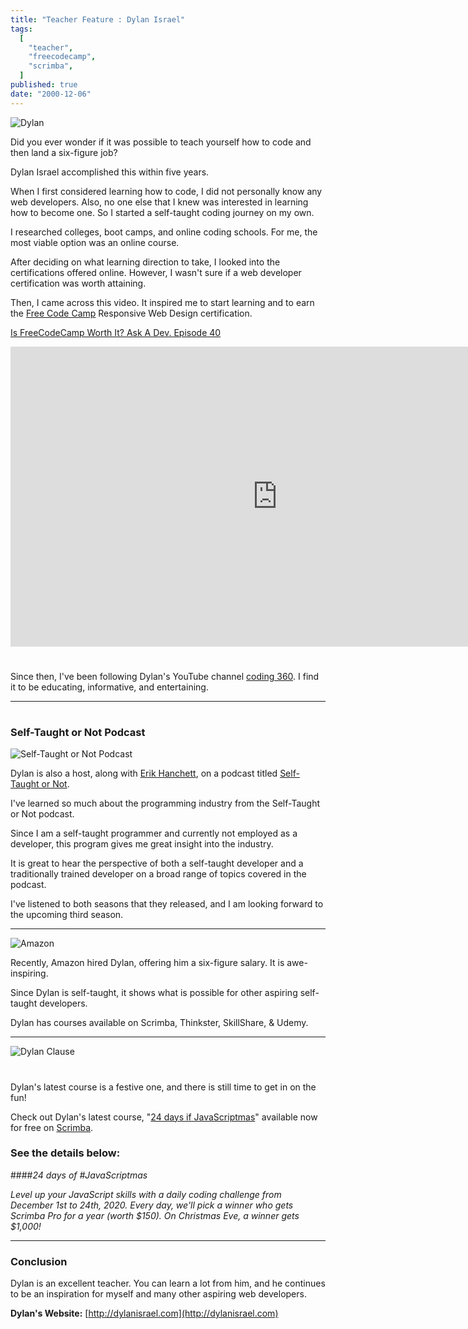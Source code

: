```yaml
---
title: "Teacher Feature : Dylan Israel"
tags:
  [
    "teacher",
    "freecodecamp",
    "scrimba",
  ]
published: true
date: "2000-12-06"
---
```

![Dylan](img/dylan-israel-dogs.jpg)

Did you ever wonder if it was possible to teach yourself how to code and then land a six-figure job?

Dylan Israel accomplished this within five years.

When I first considered learning how to code, I did not personally know any web developers. Also, no one else that I knew was interested in learning how to become one. So I started a self-taught coding journey on my own.

I researched colleges, boot camps, and online coding schools. For me, the most viable option was an online course.

After deciding on what learning direction to take, I looked into the certifications offered online. However, I wasn't sure if a web developer certification was worth attaining.

Then, I came across this video. It inspired me to start learning and to earn the [Free Code Camp](https://freecodecamp.org) Responsive Web Design  certification.

[Is FreeCodeCamp Worth It? Ask A Dev. Episode 40](https://www.youtube.com/watch?v=O-h4i1ErDD4)

<iframe width="853" height="480" src="https://www.youtube.com/embed/O-h4i1ErDD4" frameborder="0" allow="accelerometer; autoplay; clipboard-write; encrypted-media; gyroscope; picture-in-picture" allowfullscreen></iframe>

#

 Since then, I've been following Dylan's YouTube channel [coding 360](https://www.youtube.com/user/pizzapokerguy87). I find it to be educating, informative, and entertaining.

 ---

#
### Self-Taught or Not Podcast

![Self-Taught or Not Podcast](img/Self-Taught-or-Not.jpg)

Dylan is also a host, along with [Erik Hanchett](https://www.youtube.com/c/programwitherik), on a podcast titled [Self-Taught or Not](https://www.selftaughtornot.com).

I've learned so much about the programming industry from the Self-Taught or Not podcast. 

Since I am a self-taught programmer and currently not employed as a developer, this program gives me great insight into the industry. 

It is great to hear the perspective of both a self-taught developer and a traditionally trained developer on a broad range of topics covered in the podcast.

I've listened to both seasons that they released, and I am looking forward to the upcoming third season.

---
![Amazon](img/DylanIsrael-Amazon.jpg)

Recently, Amazon hired Dylan, offering him a six-figure salary. It is awe-inspiring. 

Since Dylan is self-taught, it shows what is possible for other aspiring self-taught developers.


Dylan has courses available on Scrimba, Thinkster, SkillShare, & Udemy.

---

![Dylan Clause](img/dylan_claus.jpg)

#

Dylan's latest course is a festive one, and there is still time to get in on the fun! 

Check out Dylan's latest course, "[24 days if JavaScriptmas](https://scrimba.com/learn/adventcalendar)" available now for free on [Scrimba](https://scrimba.com/). 

### See the details below:
####*24 days of #JavaScriptmas*

*Level up your JavaScript skills with a daily coding challenge from December 1st to 24th, 2020. Every day, we'll pick a winner who gets Scrimba Pro for a year (worth $150). On Christmas Eve, a winner gets $1,000!*

---

### Conclusion
Dylan is an excellent teacher. You can learn a lot from him, and he continues to be an inspiration for myself and many other aspiring web developers.

**Dylan's Website:** [http://dylanisrael.com](http://dylanisrael.com)